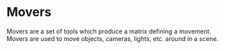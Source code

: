 # Movers

Movers are a set of tools which produce a matrix defining a movement.
Movers are used to move objects, cameras, lights, etc.
around in a scene.
